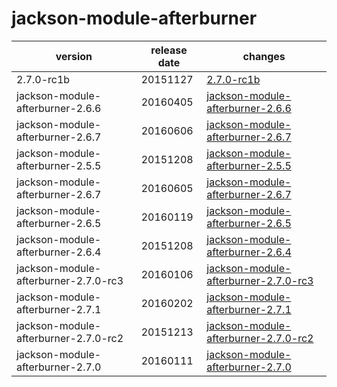 # jackson-module-afterburner	


|version|release date|changes|
|---|---|---|
|2.7.0-rc1b|20151127|[2.7.0-rc1b](./2.7.0-rc1b-20151127.md)|
|jackson-module-afterburner-2.6.6|20160405|[jackson-module-afterburner-2.6.6](./jackson-module-afterburner-2.6.6-20160405.md)|
|jackson-module-afterburner-2.6.7|20160606|[jackson-module-afterburner-2.6.7](./jackson-module-afterburner-2.6.7-20160606.md)|
|jackson-module-afterburner-2.5.5|20151208|[jackson-module-afterburner-2.5.5](./jackson-module-afterburner-2.5.5-20151208.md)|
|jackson-module-afterburner-2.6.7|20160605|[jackson-module-afterburner-2.6.7](./jackson-module-afterburner-2.6.7-20160605.md)|
|jackson-module-afterburner-2.6.5|20160119|[jackson-module-afterburner-2.6.5](./jackson-module-afterburner-2.6.5-20160119.md)|
|jackson-module-afterburner-2.6.4|20151208|[jackson-module-afterburner-2.6.4](./jackson-module-afterburner-2.6.4-20151208.md)|
|jackson-module-afterburner-2.7.0-rc3|20160106|[jackson-module-afterburner-2.7.0-rc3](./jackson-module-afterburner-2.7.0-rc3-20160106.md)|
|jackson-module-afterburner-2.7.1|20160202|[jackson-module-afterburner-2.7.1](./jackson-module-afterburner-2.7.1-20160202.md)|
|jackson-module-afterburner-2.7.0-rc2|20151213|[jackson-module-afterburner-2.7.0-rc2](./jackson-module-afterburner-2.7.0-rc2-20151213.md)|
|jackson-module-afterburner-2.7.0|20160111|[jackson-module-afterburner-2.7.0](./jackson-module-afterburner-2.7.0-20160111.md)|
